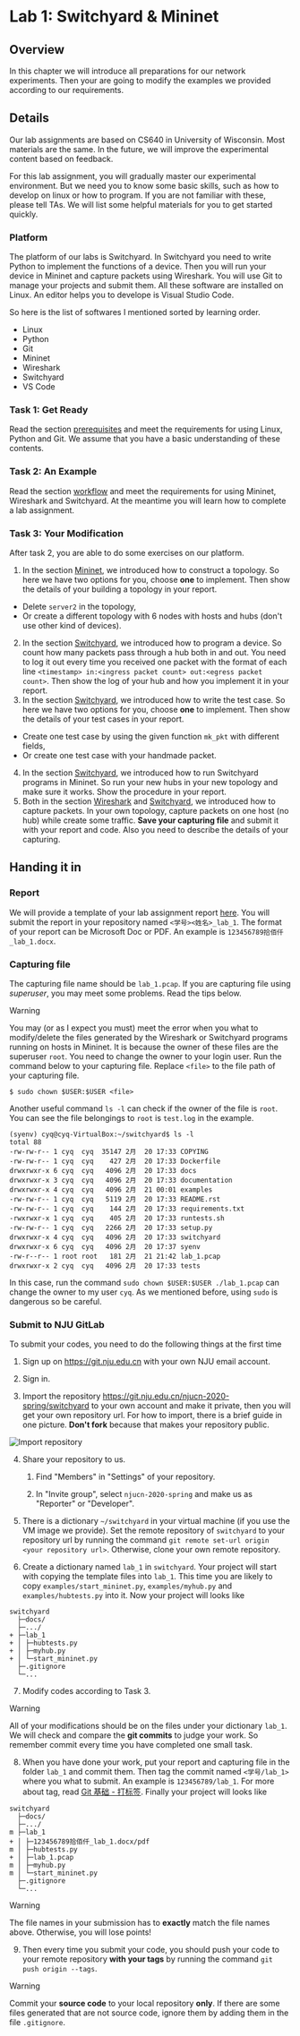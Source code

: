 # Lab 1: Switchyard & Mininet

## Overview

In this chapter we will introduce all preparations for our network experiments. Then your are going to modify the examples we provided according to our requirements.

## Details

Our lab assignments are based on CS640 in University of Wisconsin. Most materials are the same. In the future, we will improve the experimental content based on feedback.

For this lab assignment, you will gradually master our experimental environment. But we need you to know some basic skills, such as how to develop on linux or how to program. If you are not familiar with these, please tell TAs. We will list some helpful materials for you to get started quickly.

### Platform

The platform of our labs is Switchyard. In Switchyard you need to write Python to implement the functions of a device. Then you will run your device in Mininet and capture packets using Wireshark. You will use Git to manage your projects and submit them. All these software are installed on Linux. An editor helps you to develope is Visual Studio Code.

So here is the list of softwares I mentioned sorted by learning order.

- Linux
- Python
- Git
- Mininet
- Wireshark
- Switchyard
- VS Code

### Task 1: Get Ready

Read the section [prerequisites](prerequisites.md) and meet the requirements for using Linux, Python and Git. We assume that you have a basic understanding of these contents.

### Task 2: An Example

Read the section [workflow](workflow.md) and meet the requirements for using Mininet, Wireshark and Switchyard. At the meantime you will learn how to complete a lab assignment.

### Task 3: Your Modification

After task 2, you are able to do some exercises on our platform.

1. In the section [Mininet](mininet.md), we introduced how to construct a topology. So here we have two options for you, choose **one** to implement. Then show the details of your building a topology in your report.
  - Delete `server2` in the topology,
  - Or create a different topology with 6 nodes with hosts and hubs (don't use other kind of devices).
2. In the section [Switchyard](switchyard.md), we introduced how to program a device. So count how many packets pass through a hub both in and out. You need to log it out every time you received one packet with the format of each line `<timestamp> in:<ingress packet count> out:<egress packet count>`. Then show the log of your hub and how you implement it in your report.
3. In the section [Switchyard](switchyard.md), we introduced how to write the test case. So here we have two options for you, choose **one** to implement. Then show the details of your test cases in your report.
  - Create one test case by using the given function `mk_pkt` with different fields,
  - Or create one test case with your handmade packet.
4. In the section [Switchyard](switchyard.md), we introduced how to run Switchyard programs in Mininet. So run your new hubs in your new topology and make sure it works. Show the procedure in your report.
5. Both in the section [Wireshark](wireshark.md) and [Switchyard](switchyard.md), we introduced how to capture packets. In your own topology, capture packets on one host (no hub) while create some traffic. **Save your capturing file** and submit it with your report and code. Also you need to describe the details of your capturing.

## Handing it in

### Report

We will provide a template of your lab assignment report [here](https://box.nju.edu.cn/d/123a70ac8ff34595b18f/). You will submit the report in your repository named `<学号><姓名>_lab_1`. The format of your report can be Microsoft Doc or PDF. An example is `123456789拾佰仟_lab_1.docx`.

### Capturing file

The capturing file name should be `lab_1.pcap`. If you are capturing file using *superuser*, you may meet some problems. Read the tips below.

> [!WARNING]
> You may (or as I expect you must) meet the error when you what to modify/delete the files generated by the Wireshark or Switchyard programs running on hosts in Mininet. It is because the owner of these files are the superuser `root`. You need to change the owner to your login user. Run the command below to your capturing file. Replace `<file>` to the file path of your capturing file.
> ```
> $ sudo chown $USER:$USER <file>
> ```
> Another useful command `ls -l` can check if the owner of the file is `root`. You can see the file belongings to `root` is `test.log` in the example.
> ```
> (syenv) cyq@cyq-VirtualBox:~/switchyard$ ls -l
> total 88
> -rw-rw-r-- 1 cyq  cyq  35147 2月  20 17:33 COPYING
> -rw-rw-r-- 1 cyq  cyq    427 2月  20 17:33 Dockerfile
> drwxrwxr-x 6 cyq  cyq   4096 2月  20 17:33 docs
> drwxrwxr-x 3 cyq  cyq   4096 2月  20 17:33 documentation
> drwxrwxr-x 4 cyq  cyq   4096 2月  21 00:01 examples
> -rw-rw-r-- 1 cyq  cyq   5119 2月  20 17:33 README.rst
> -rw-rw-r-- 1 cyq  cyq    144 2月  20 17:33 requirements.txt
> -rwxrwxr-x 1 cyq  cyq    405 2月  20 17:33 runtests.sh
> -rw-rw-r-- 1 cyq  cyq   2266 2月  20 17:33 setup.py
> drwxrwxr-x 4 cyq  cyq   4096 2月  20 17:33 switchyard
> drwxrwxr-x 6 cyq  cyq   4096 2月  20 17:37 syenv
> -rw-r--r-- 1 root root   181 2月  21 21:42 lab_1.pcap
> drwxrwxr-x 2 cyq  cyq   4096 2月  20 17:33 tests
> ```
> In this case, run the command `sudo chown $USER:$USER ./lab_1.pcap` can change the owner to my user `cyq`.
> As we mentioned before, using `sudo` is dangerous so be careful.

### Submit to NJU GitLab

To submit your codes, you need to do the following things at the first time

1. Sign up on https://git.nju.edu.cn with your own NJU email account.

2. Sign in.

3. Import the repository https://git.nju.edu.cn/njucn-2020-spring/switchyard to your own account and make it private, then you will get your own repository url. For how to import, there is a brief guide in one picture. **Don't fork** because that makes your repository public.

  ![Import repository](assets/import-repo.png)

4. Share your repository to us.

   1. Find "Members" in "Settings" of your repository.

   2. In "Invite group", select `njucn-2020-spring` and make us as "Reporter" or "Developer".

5. There is a dictionary `~/switchyard` in your virtual machine (if you use the VM image we provide). Set the remote repository of `switchyard` to your repository url by running the command `git remote set-url origin <your repository url>`. Otherwise, clone your own remote repository.

6. Create a dictionary named `lab_1` in `switchyard`. Your project will start with copying the template files into `lab_1`. This time you are likely to copy `examples/start_mininet.py`, `examples/myhub.py` and `examples/hubtests.py` into it. Now your project will looks like

  ```
  switchyard
    ├─docs/
    ├─.../
  + ├─lab_1
  + │ ├─hubtests.py
  + │ ├─myhub.py
  + │ └─start_mininet.py
    ├─.gitignore
    └─...
  ```

7. Modify codes according to Task 3.

  > [!WARNING]
  > All of your modifications should be on the files under your dictionary `lab_1`. We will check and compare the **git commits** to judge your work. So remember commit every time you have completed one small task.  

8. When you have done your work, put your report and capturing file in the folder `lab_1` and commit them. Then tag the commit named `<学号/lab_1>` where you what to submit. An example is `123456789/lab_1`. For more about tag, read [Git 基础 - 打标签](https://git-scm.com/book/zh/v2/Git-%E5%9F%BA%E7%A1%80-%E6%89%93%E6%A0%87%E7%AD%BE). Finally your project will looks like

  ```
  switchyard
    ├─docs/
    ├─.../
  m ├─lab_1
  + │ ├─123456789拾佰仟_lab_1.docx/pdf
  m │ ├─hubtests.py
  + │ ├─lab_1.pcap
  m │ ├─myhub.py
  m │ └─start_mininet.py
    ├─.gitignore
    └─...
  ```

  > [!WARNING]
  > The file names in your submission has to **exactly** match the file names above. Otherwise, you will lose points!

9. Then every time you submit your code, you should push your code to your remote repository **with your tags** by running the command `git push origin --tags`.

  > [!WARNING]
  > Commit your **source code** to your local repository **only**. If there are some files generated that are not source code, ignore them by adding them in the file `.gitignore`.
